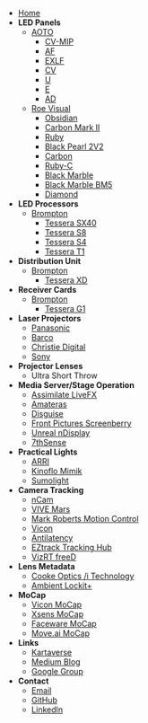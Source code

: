 <!-- docs/_sidebar.md -->
- [Home](/)
- **LED Panels**
  - [AOTO](https://en.aoto.com)
    - [CV-MIP](https://en.aoto.com/products/cv-mip-series.html)
    - [AF](https://en.aoto.com/products/af-series.html)
    - [EXLF](https://en.aoto.com/products/exlf-series.html)
    - [CV](https://en.aoto.com/products/cv-series.html)
    - [U](https://en.aoto.com/products/u-series.html)
    - [E](https://en.aoto.com/products/e-series.html)
    - [AD](https://en.aoto.com/products/ad-series.html)
  - [Roe Visual](https://www.roevisual.com/en/)
    - [Obsidian](https://www.roevisual.com/en/obsidian)
    - [Carbon Mark II](https://www.roevisual.com/en/products/cb-mark2)
    - [Ruby](https://www.roevisual.com/en/products/ruby)
    - [Black Pearl 2V2](https://www.roevisual.com/en/products/black-pearl-2v2)
    - [Carbon](https://www.roevisual.com/en/products/carbon)
    - [Ruby-C](https://www.roevisual.com/en/products/ruby-c)
    - [Black Marble](https://www.roevisual.com/en/products/black-marble-bm4)
    - [Black Marble BM5](https://www.roevisual.com/en/products/black-marble-bm5)
    - [Diamond](https://www.roevisual.com/en/products/diamond)
- **LED Processors**
  - [Brompton](https://www.bromptontech.com/)
    - [Tessera SX40](https://www.bromptontech.com/product/sx40/)
    - [Tessera S8](https://www.bromptontech.com/product/s8/)
    - [Tessera S4](https://www.bromptontech.com/product/s4/)
    - [Tessera T1](https://www.bromptontech.com/product/t1/)
- **Distribution Unit**
  - [Brompton](https://www.bromptontech.com/)
    - [Tessera XD](https://www.bromptontech.com/product/xd/)
- **Receiver Cards**
  - [Brompton](https://www.bromptontech.com/)
    - [Tessera G1](https://www.bromptontech.com/product/receiver-cards/)
- **Laser Projectors**
  - [Panasonic](https://connect.na.panasonic.ca/)
  - [Barco](https://www.barco.com/en)
  - [Christie Digital](https://www.christiedigital.com/products/projectors/all-projectors/)
  - [Sony](https://www.sony.ca/en/projectors)
- **Projector Lenses**
  - Ultra Short Throw
- **Media Server/Stage Operation**
  - [Assimilate LiveFX](https://www.assimilateinc.com/products/livefx/)
  - [Amateras](https://www.orihalcon.co.jp/amateras/index_en.html)
  - [Disguise](https://www.disguise.one/en)
  - [Front Pictures Screenberry](https://domes.frontpictures.com/software/screenberry/)
  - [Unreal nDisplay](https://dev.epicgames.com/documentation/en-us/unreal-engine/ndisplay-overview-for-unreal-engine)
  - [7thSense](https://7thsense.one/)
- **Practical Lights**
  - [ARRI](https://www.arri.com/en/lighting/led)
  - [Kinoflo Mimik](https://kinoflo.com/mimik/)
  - [Sumolight](https://sumolight.com/)
- **Camera Tracking**
  - [nCam](https://www.ncam-tech.com/)
  - [VIVE Mars](https://mars.vive.com/)
  - [Mark Roberts Motion Control](https://www.mrmoco.com/)
  - [Vicon](https://www.vicon.com)
  - [Antilatency](https://antilatency.com/)
  - [EZtrack Tracking Hub](https://eztrack.studio/)
  - [VizRT freeD](https://docs.vizrt.com/tracking-hub-guide/1.0/description_of_the_freed_protocol.html)
- **Lens Metadata**
  - [Cooke Optics /i Technology](https://cookeoptics.com/i-technology/)
  - [Ambient Lockit+](https://ambient.de/en/products/acn-lp-lockit-metadateninterface)
- **MoCap**
  - [Vicon MoCap](https://www.vicon.com)
  - [Xsens MoCap](https://www.xsens.com/)
  - [Faceware MoCap](https://facewaretech.com)
  - [Move.ai MoCap](https://www.move.ai)
- **Links**
  - [Kartaverse](https://github.com/kartaverse)
  - [Medium Blog](https://medium.com/@andrewhazelden)
  - [Google Group](https://groups.google.com/g/kartaverse/)
- **Contact**
  - [Email](mailto:andrew@andrewhazelden.com)
  - [GitHub](https://github.com/AndrewHazelden)
  - [LinkedIn](https://www.linkedin.com/in/andrewhazelden/)